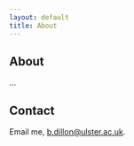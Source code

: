 ```yaml
---
layout: default
title: About
---
```


## About
...

## Contact
Email me, [b.dillon@ulster.ac.uk](mailto:b.dillon@ulster,ac.uk).
